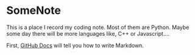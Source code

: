 # SomeNote
This is a place I record my coding note. Most of them are Python. Maybe some day there will be more languages like, C++ or Javascript....

First, [GitHub Docs](https://docs.github.com/cn) will tell you how to write Markdown.
